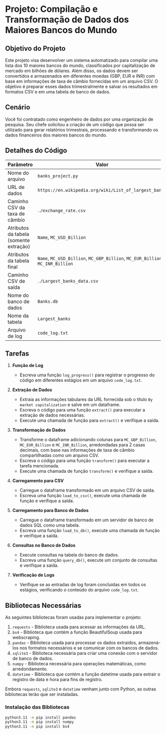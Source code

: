 # Projeto: Compilação e Transformação de Dados dos Maiores Bancos do Mundo

## Objetivo do Projeto

Este projeto visa desenvolver um sistema automatizado para compilar uma lista dos 10 maiores bancos do mundo, classificados por capitalização de mercado em bilhões de dólares. Além disso, os dados devem ser convertidos e armazenados em diferentes moedas (GBP, EUR e INR) com base em informações de taxa de câmbio fornecidas em um arquivo CSV. 
O objetivo é preparar esses dados trimestralmente e salvar os resultados em formatos CSV e em uma tabela de banco de dados.

## Cenário

Você foi contratado como engenheiro de dados por uma organização de pesquisa. Seu chefe solicitou a criação de um código que possa ser utilizado para gerar relatórios trimestrais, processando e transformando os dados financeiros dos maiores bancos do mundo.

## Detalhes do Código

| Parâmetro                              | Valor                                                                          |
|----------------------------------------|--------------------------------------------------------------------------------|
| Nome do arquivo                        | `banks_project.py`                                                             |
| URL de dados                           | `https://en.wikipedia.org/wiki/List_of_largest_banks`                          |
| Caminho CSV da taxa de câmbio          | `./exchange_rate.csv`                                                          |
| Atributos da tabela (somente extração) | `Name`, `MC_USD_Billion`                                                       |
| Atributos da tabela final              | `Name`, `MC_USD_Billion`, `MC_GBP_Billion`, `MC_EUR_Billion`, `MC_INR_Billion` |
| Caminho CSV de saída                   | `./Largest_banks_data.csv`                                                     |
| Nome do banco de dados                 | `Banks.db`                                                                     |
| Nome da tabela                         | `Largest_banks`                                                                |
| Arquivo de log                         | `code_log.txt`                                                                 |

## Tarefas

1. **Função de Log**
    - Escreva uma função `log_progress()` para registrar o progresso do código em diferentes estágios em um arquivo `code_log.txt`.

2. **Extração de Dados**
    - Extraia as informações tabulares da URL fornecida sob o título `By market capitalization` e salve em um dataframe.
    - Escreva o código para uma função `extract()` para executar a extração de dados necessárias.
    - Execute uma chamada de função para `extract()` e verifique a saída.

3. **Transformação de Dados**
    - Transforme o dataframe adicionando colunas para `MC_GBP_Billion`, `MC_EUR_Billion` e `MC_INR_Billion`, arredondadas para 2 casas decimais, com base nas informações de taxa de câmbio compartilhadas como um arquivo CSV.
    - Escreva o código para uma função `transform()` para executar a tarefa mencionada.
    - Execute uma chamada de função `transform()` e verifique a saída.

4. **Carregamento para CSV**
    - Carregue o dataframe transformado em um arquivo CSV de saída.
    - Escreva uma função `load_to_csv()`, execute uma chamada de função e verifique a saída.

5. **Carregamento para Banco de Dados**
    - Carregue o dataframe transformado em um servidor de banco de dados SQL como uma tabela.
    - Escreva uma função `load_to_db()`, execute uma chamada de função e verifique a saída.

6. **Consultas no Banco de Dados**
    - Execute consultas na tabela do banco de dados.
    - Escreva uma função `query_db()`, execute um conjunto de consultas e verifique a saída.

7. **Verificação de Logs**
    - Verifique se as entradas de log foram concluídas em todos os estágios, verificando o conteúdo do arquivo `code_log.txt`.

## Bibliotecas Necessárias

As seguintes bibliotecas foram usadas para implementar o projeto:

1. `requests` - Biblioteca usada para acessar as informações da URL.
2. `bs4` - Biblioteca que contém a função BeautifulSoup usada para webscraping.
3. `pandas` - Biblioteca usada para processar os dados extraídos, armazená-los nos formatos necessários e se comunicar com os bancos de dados.
4. `sqlite3` - Biblioteca necessária para criar uma conexão com o servidor de banco de dados.
5. `numpy` - Biblioteca necessária para operações matemáticas, como arredondamento.
6. `datetime` - Biblioteca que contém a função datetime usada para extrair o registro de data e hora para fins de registro.

Embora `requests`, `sqlite3` e `datetime` venham junto com Python, as outras bibliotecas terão que ser instaladas.

### Instalação das Bibliotecas

```bash
python3.11 -m pip install pandas
python3.11 -m pip install numpy
python3.11 -m pip install bs4
```